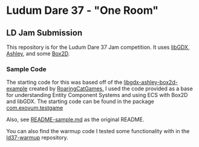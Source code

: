 # Ludum Dare 37 - "One Room"
## LD Jam Submission

This repository is for the Ludum Dare 37 Jam competition. It uses [libGDX](https://github.com/libgdx/libgdx/wiki), [Ashley](https://github.com/libgdx/ashley), and some [Box2D](https://github.com/erincatto/Box2D).
 
### Sample Code

The starting code for this was based off of the
[libgdx-ashley-box2d-example](https://www.github.com/RoaringCatGames/libgdx-ashley-box2d-example)
created by [RoaringCatGames.](http://roaringcatgames.com/)
I used the code provided as a base for understanding Entity Component Systems and using ECS with Box2D and libGDX.
The starting code can be found in the package [com.exovum.testgame](core/src/com/exovum/testgame)

Also, see [README-sample.md](README-sample.md) as the original README.

You can also find the warmup code I tested some functionality with in the [ld37-warmup](https://github.com/exovum/ld37-warmup) repository.



